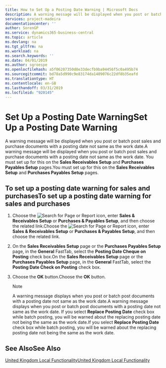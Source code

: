 ```yaml
---
title: How to Set Up a Posting Date Warning | Microsoft Docs
description: A warning message will be displayed when you post or batch post sales and purchase documents with a posting date not same as the work date. You must set up for this on the Sales Receivables Setup and Purchases Payables Setup pages.
services: project-madeira
documentationcenter: ''
author: SorenGP
ms.service: dynamics365-business-central
ms.topic: article
ms.devlang: na
ms.tgt_pltfrm: na
ms.workload: na
ms.search.keywords: ''
ms.date: 04/01/2019
ms.author: sgroespe
ms.openlocfilehash: a5f06207350d8e33decfb9ba94456f5c0a495b74
ms.sourcegitcommit: bd78a5d990c9e83174da1409076c22df8b35eafd
ms.translationtype: HT
ms.contentlocale: en-GB
ms.lasthandoff: 03/31/2019
ms.locfileid: "920145"
---
```

# <a name="set-up-a-posting-date-warning"></a><span data-ttu-id="721cc-104">Set Up a Posting Date Warning</span><span class="sxs-lookup"><span data-stu-id="721cc-104">Set Up a Posting Date Warning</span></span>
<span data-ttu-id="721cc-105">A warning message will be displayed when you post or batch post sales and purchase documents with a posting date not same as the work date.</span><span class="sxs-lookup"><span data-stu-id="721cc-105">A warning message will be displayed when you post or batch post sales and purchase documents with a posting date not same as the work date.</span></span> <span data-ttu-id="721cc-106">You must set up for this on the **Sales Receivables Setup** and **Purchases Payables Setup** pages.</span><span class="sxs-lookup"><span data-stu-id="721cc-106">You must set up for this on the **Sales Receivables Setup** and **Purchases Payables Setup** pages.</span></span>  

## <a name="to-set-up-a-posting-date-warning-for-sales-and-purchases"></a><span data-ttu-id="721cc-107">To set up a posting date warning for sales and purchases</span><span class="sxs-lookup"><span data-stu-id="721cc-107">To set up a posting date warning for sales and purchases</span></span>  

1.  <span data-ttu-id="721cc-108">Choose the ![Search for Page or Report](../../media/ui-search/search_small.png "Search for Page or Report icon") icon, enter **Sales & Receivables Setup** or **Purchases & Payables Setup**, and then choose the related link.</span><span class="sxs-lookup"><span data-stu-id="721cc-108">Choose the ![Search for Page or Report](../../media/ui-search/search_small.png "Search for Page or Report icon") icon, enter **Sales & Receivables Setup** or **Purchases & Payables Setup**, and then choose the related link.</span></span>  
2.  <span data-ttu-id="721cc-109">On the **Sales Receivables Setup** page or the **Purchases Payables Setup** page, in the **General** FastTab, select the **Posting Date Cheque on Posting** check box.</span><span class="sxs-lookup"><span data-stu-id="721cc-109">On the **Sales Receivables Setup** page or the **Purchases Payables Setup** page, in the **General** FastTab, select the **Posting Date Check on Posting** check box.</span></span>  
3.  <span data-ttu-id="721cc-110">Choose the **OK** button.</span><span class="sxs-lookup"><span data-stu-id="721cc-110">Choose the **OK** button.</span></span>  

    > [!NOTE]  
    >  <span data-ttu-id="721cc-111">A warning message displays when you post or batch post documents with a posting date not same as the work date.</span><span class="sxs-lookup"><span data-stu-id="721cc-111">A warning message displays when you post or batch post documents with a posting date not same as the work date.</span></span> <span data-ttu-id="721cc-112">If you select **Replace Posting Date** check box while batch posting, you will be warned about the replacing posting date not being the same as the work date.</span><span class="sxs-lookup"><span data-stu-id="721cc-112">If you select **Replace Posting Date** check box while batch posting, you will be warned about the replacing posting date not being the same as the work date.</span></span>  

## <a name="see-also"></a><span data-ttu-id="721cc-113">See Also</span><span class="sxs-lookup"><span data-stu-id="721cc-113">See Also</span></span>  
[<span data-ttu-id="721cc-114">United Kingdom Local Functionality</span><span class="sxs-lookup"><span data-stu-id="721cc-114">United Kingdom Local Functionality</span></span>](united-kingdom-local-functionality.md)
